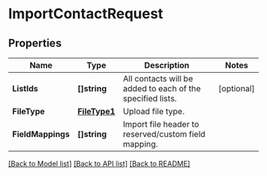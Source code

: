 # ImportContactRequest

## Properties

Name | Type | Description | Notes
------------ | ------------- | ------------- | -------------
**ListIds** | **[]string** | All contacts will be added to each of the specified lists. |[optional] 
**FileType** | [**FileType1**](FileType1.md) | Upload file type. |
**FieldMappings** | **[]string** | Import file header to reserved/custom field mapping. |

[[Back to Model list]](../README.md#documentation-for-models) [[Back to API list]](../README.md#documentation-for-api-endpoints) [[Back to README]](../README.md)


